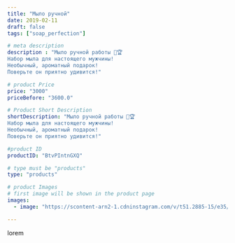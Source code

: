 ```yaml
---
title: "Мыло ручной"
date: 2019-02-11
draft: false
tags: ["soap_perfection"]

# meta description
description : "Мыло ручной работы 💪🏆
Набор мыла для настоящего мужчины!
Необычный, ароматный подарок!
Поверьте он приятно удивится!"

# product Price
price: "3000"
priceBefore: "3600.0"

# Product Short Description
shortDescription: "Мыло ручной работы 💪🏆
Набор мыла для настоящего мужчины!
Необычный, ароматный подарок!
Поверьте он приятно удивится!"

#product ID
productID: "BtvPIntnGXQ"

# type must be "products"
type: "products"

# product Images
# first image will be shown in the product page
images:
  - image: "https://scontent-arn2-1.cdninstagram.com/v/t51.2885-15/e35/51016104_669119380152748_5050733790960470792_n.jpg?se=7&tp=1&_nc_ht=scontent-arn2-1.cdninstagram.com&_nc_cat=104&_nc_ohc=4ei8XAFpI84AX8KIpvX&ccb=7-4&oh=c1af09aad3e8b2d5b6367dec8a6a956b&oe=608251C0&ig_cache_key=MTk3Njg2NTMyNDUzMzU3MzA3Mg%3D%3D.2-ccb7-4"

---
```

lorem
